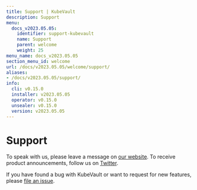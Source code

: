 ```yaml
---
title: Support | KubeVault
description: Support
menu:
  docs_v2023.05.05:
    identifier: support-kubevault
    name: Support
    parent: welcome
    weight: 25
menu_name: docs_v2023.05.05
section_menu_id: welcome
url: /docs/v2023.05.05/welcome/support/
aliases:
- /docs/v2023.05.05/support/
info:
  cli: v0.15.0
  installer: v2023.05.05
  operator: v0.15.0
  unsealer: v0.15.0
  version: v2023.05.05
---
```


# Support

To speak with us, please leave a message on [our website](https://appscode.com/contact/). To receive product announcements, follow us on [Twitter](https://twitter.com/KubeVault).

If you have found a bug with KubeVault or want to request for new features, please [file an issue](https://github.com/kubevault/project/issues/new).
